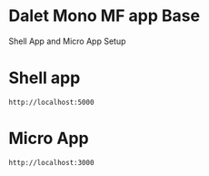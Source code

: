# Dalet Mono MF app Base

Shell App and Micro App Setup 

# Shell app

`http://localhost:5000`

# Micro App 

`http://localhost:3000`




